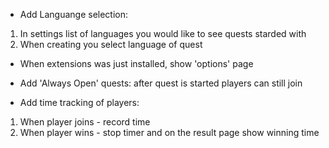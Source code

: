 - Add Languange selection:
1. In settings list of languages you would like to see quests starded with
2. When creating you select language of quest

- When extensions was just installed, show 'options' page

- Add 'Always Open' quests: after quest is started players can still join

- Add time tracking of players:
1. When player joins - record time
2. When player wins - stop timer and on the result page show winning time


